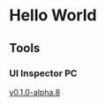 # Hello World

## Tools

### UI Inspector PC
[v0.1.0-alpha.8](https://github.com/osmtk/osmtk.github.io/files/12063721/UI.Inspector.PC.zip)
